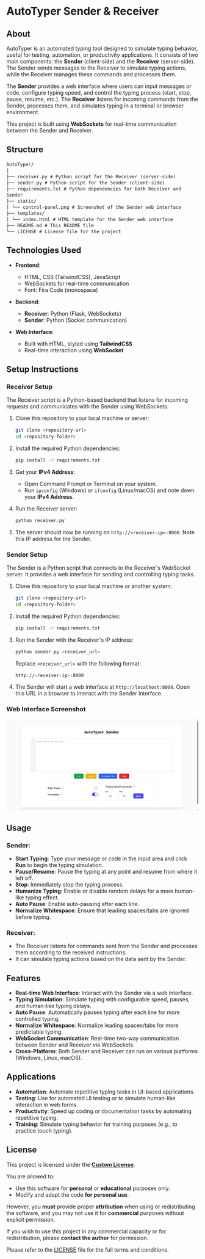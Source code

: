 # AutoTyper Sender & Receiver

## About

AutoTyper is an automated typing tool designed to simulate typing behavior, useful for testing, automation, or productivity applications. It consists of two main components: the **Sender** (client-side) and the **Receiver** (server-side). The Sender sends messages to the Receiver to simulate typing actions, while the Receiver manages these commands and processes them.

The **Sender** provides a web interface where users can input messages or code, configure typing speed, and control the typing process (start, stop, pause, resume, etc.). The **Receiver** listens for incoming commands from the Sender, processes them, and simulates typing in a terminal or browser environment.

This project is built using **WebSockets** for real-time communication between the Sender and Receiver.

## Structure

```
AutoTyper/
│
├── receiver.py # Python script for the Receiver (server-side)
├── sender.py # Python script for the Sender (client-side)
├── requirements.txt # Python dependencies for both Receiver and Sender
├── static/
│ └── control-panel.png # Screenshot of the Sender web interface
├── templates/
│ └── index.html # HTML template for the Sender web interface
├── README.md # This README file
└── LICENSE # License file for the project
```

## Technologies Used

- **Frontend**: 
  - HTML, CSS (TailwindCSS), JavaScript
  - WebSockets for real-time communication
  - Font: Fira Code (monospace)
  
- **Backend**:
  - **Receiver**: Python (Flask, WebSockets)
  - **Sender**: Python (Socket communication)

- **Web Interface**:
  - Built with HTML, styled using **TailwindCSS**
  - Real-time interaction using **WebSocket**

## Setup Instructions

### Receiver Setup

The Receiver script is a Python-based backend that listens for incoming requests and communicates with the Sender using WebSockets.

1. Clone this repository to your local machine or server:
    ```bash
    git clone <repository-url>
    cd <repository-folder>
    ```

2. Install the required Python dependencies:
    ```bash
    pip install -r requirements.txt
    ```

3. Get your **IPv4 Address**:
    - Open Command Prompt or Terminal on your system.
    - Run `ipconfig` (Windows) or `ifconfig` (Linux/macOS) and note down your **IPv4 Address**.

4. Run the Receiver server:
    ```bash
    python receiver.py
    ```

5. The server should now be running on `http://<receiver-ip>:8000`. Note this IP address for the Sender.

### Sender Setup

The Sender is a Python script that connects to the Receiver's WebSocket server. It provides a web interface for sending and controlling typing tasks.

1. Clone this repository to your local machine or another system:
    ```bash
    git clone <repository-url>
    cd <repository-folder>
    ```

2. Install the required Python dependencies:
    ```bash
    pip install -r requirements.txt
    ```

3. Run the Sender with the Receiver's IP address:
    ```bash
    python sender.py <receiver_url>
    ```

    Replace `<receiver_url>` with the following format:
    ```bash
    http://<receiver-ip>:8000
    ```

4. The Sender will start a web interface at `http://localhost:8000`. Open this URL in a browser to interact with the Sender interface.

### Web Interface Screenshot

![Web Interface](static/control-panel.png)

## Usage

### Sender:

- **Start Typing**: Type your message or code in the input area and click **Run** to begin the typing simulation.
- **Pause/Resume**: Pause the typing at any point and resume from where it left off.
- **Stop**: Immediately stop the typing process.
- **Humanize Typing**: Enable or disable random delays for a more human-like typing effect.
- **Auto Pause**: Enable auto-pausing after each line.
- **Normalize Whitespace**: Ensure that leading spaces/tabs are ignored before typing.

### Receiver:

- The Receiver listens for commands sent from the Sender and processes them according to the received instructions.
- It can simulate typing actions based on the data sent by the Sender.

## Features

- **Real-time Web Interface**: Interact with the Sender via a web interface.
- **Typing Simulation**: Simulate typing with configurable speed, pauses, and human-like typing delays.
- **Auto Pause**: Automatically pauses typing after each line for more controlled typing.
- **Normalize Whitespace**: Normalize leading spaces/tabs for more predictable typing.
- **WebSocket Communication**: Real-time two-way communication between Sender and Receiver via WebSockets.
- **Cross-Platform**: Both Sender and Receiver can run on various platforms (Windows, Linux, macOS).

## Applications

- **Automation**: Automate repetitive typing tasks in UI-based applications.
- **Testing**: Use for automated UI testing or to simulate human-like interaction in web forms.
- **Productivity**: Speed up coding or documentation tasks by automating repetitive typing.
- **Training**: Simulate typing behavior for training purposes (e.g., to practice touch typing).

## License

This project is licensed under the **[Custom License](./LICENSE)**. 

You are allowed to:

- Use this software for **personal** or **educational** purposes only.
- Modify and adapt the code **for personal use**.

However, you **must** provide proper **attribution** when using or redistributing the software, and you may not use it for **commercial** purposes without explicit permission. 

If you wish to use this project in any commercial capacity or for redistribution, please **contact the author** for permission. 

Please refer to the [LICENSE](./LICENSE) file for the full terms and conditions.